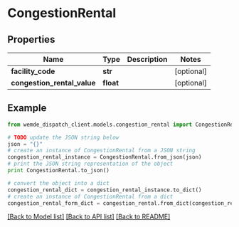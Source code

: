 # CongestionRental


## Properties

Name | Type | Description | Notes
------------ | ------------- | ------------- | -------------
**facility_code** | **str** |  | [optional] 
**congestion_rental_value** | **float** |  | [optional] 

## Example

```python
from wemde_dispatch_client.models.congestion_rental import CongestionRental

# TODO update the JSON string below
json = "{}"
# create an instance of CongestionRental from a JSON string
congestion_rental_instance = CongestionRental.from_json(json)
# print the JSON string representation of the object
print CongestionRental.to_json()

# convert the object into a dict
congestion_rental_dict = congestion_rental_instance.to_dict()
# create an instance of CongestionRental from a dict
congestion_rental_form_dict = congestion_rental.from_dict(congestion_rental_dict)
```
[[Back to Model list]](../README.md#documentation-for-models) [[Back to API list]](../README.md#documentation-for-api-endpoints) [[Back to README]](../README.md)



